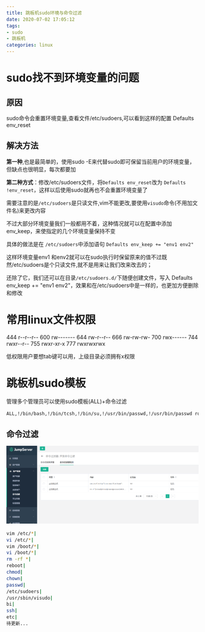 ```yaml
---
title: 跳板机sudo环境与命令过滤
date: 2020-07-02 17:05:12
tags:
- sudo
- 跳板机
categories: linux
---
```


# sudo找不到环境变量的问题

## 原因

sudo命令会重置环境变量,查看文件/etc/sudoers,可以看到这样的配置
Defaults      env_reset

<!--more-->

## 解决方法

**第一种**,也是最简单的，使用sudo -E来代替sudo即可保留当前用户的环境变量，但缺点也很明显，每次都要加

**第二种方式**：修改/etc/sudoers文件，将`Defaults env_reset`改为 `Defaults !env_reset`，这样以后使用sudo就再也不会重置环境变量了

需要注意的是`/etc/sudoers`是只读文件,vim不能更改,要使用`visudo`命令(不用加文件名)来更改内容

不过大部分环境变量我们一般都用不着，这种情况就可以在配置中添加env_keep，来使指定的几个环境变量保持不变

具体的做法是在 `/etc/sudoers`中添加语句 `Defaults env_keep += "env1 env2"` 

这样环境变量env1 和env2就可以在sudo执行时保留原来的值不过既然/etc/sudoers是个只读文件,就不是用来让我们改来改去的；

还除了它，我们还可以在目录`/etc/sudoers.d/`下随便创建文件，写入 Defaults env_keep += "env1 env2"，效果和在/etc/sudoers中是一样的，也更加方便删除和修改

# 常用linux文件权限

444 r--r--r--
600 rw-------
644 rw-r--r--
666 rw-rw-rw-
700 rwx------
744 rwxr--r--
755 rwxr-xr-x
777 rwxrwxrwx

低权限用户要想tab键可以用，上级目录必须拥有x权限

# 跳板机sudo模板

管理多个管理员可以使用sudo模板(ALL)+命令过滤

```sh
ALL,!/bin/bash,!/bin/tcsh,!/bin/su,!/usr/bin/passwd,!/usr/bin/passwd root,!/bin/vim /etc/sudoers,!/usr/bin/vim /etc/sudoers,!/usr/sbin/visudo,!/usr/bin/sudo -i,!/bin/bi /etc/ssh/*,!/bin/chmod 777 /etc/*,!/bin/chmod 777 *,!/bin/chmod 777,!/bin/chmod -R 777 *,!/bin/rm /*,!/bin/rm /,!/bin/rm -rf /,!/bin/rm -rf /*,!/bin/rm /etc,!/bin/rm -r /etc,!/bin/rm -rf /etc,!/bin/rm /etc/*,!/bin/rm -r /etc/*,!/bin/rm -rf /etc/*,!/bin/rm /root,!/bin/rm -r /root,!/bin/rm -rf /root,!/bin/rm /root/*,!/bin/rm -r /root/*,!/bin/rm -rf /root/*,!/bin/rm /bin,!/bin/rm -r /bin,!/bin/rm -rf /bin,!/bin/rm /bin/*,!/bin/rm -r /bin/*,!/bin/rm -rf /bin/*
```

## 命令过滤

![image-20200702170936282](跳板机sudo环境与命令过滤/image-20200702170936282.png)

```sh
vim /etc/*|
vi /etc/*|
vim /boot/*|
vi /boot/*|
rm -rf *|
reboot|
chmod|
chown|
passwd|
/etc/sudoers|
/usr/sbin/visudo|
bi|
ssh|
etc|
待更新...
```

